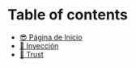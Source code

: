 # Table of contents

* [😎 Página de Inicio](README.md)
* [💉 Inyección](inyeccion.md)
* [💩 Trust](trust.md)
